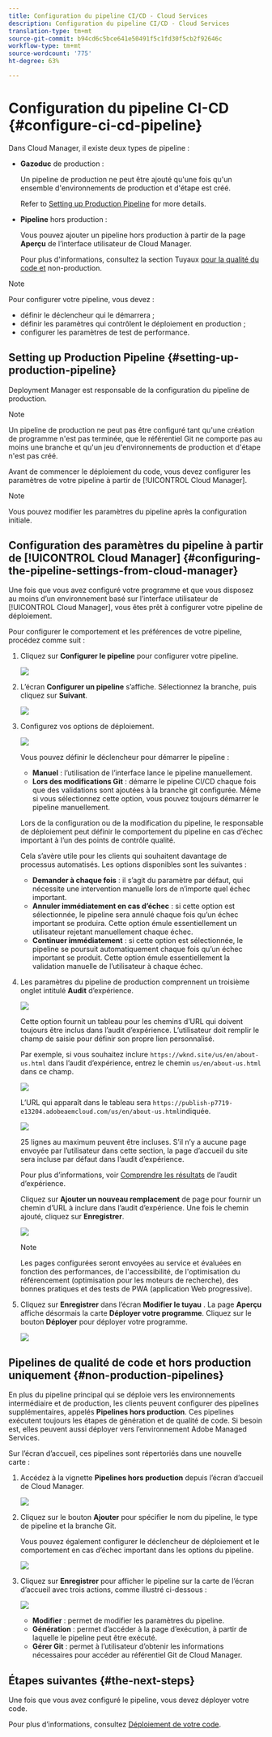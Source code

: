 ```yaml
---
title: Configuration du pipeline CI/CD - Cloud Services
description: Configuration du pipeline CI/CD - Cloud Services
translation-type: tm+mt
source-git-commit: b94cd6c5bce641e50491f5c1fd30f5cb2f92646c
workflow-type: tm+mt
source-wordcount: '775'
ht-degree: 63%

---
```



# Configuration du pipeline CI-CD {#configure-ci-cd-pipeline}

Dans Cloud Manager, il existe deux types de pipeline :

* **Gazoduc** de production :

   Un pipeline de production ne peut être ajouté qu&#39;une fois qu&#39;un ensemble d&#39;environnements de production et d&#39;étape est créé.

   Refer to [Setting up Production Pipeline](configure-pipeline.md#setting-up-the-pipeline) for more details.

* **Pipeline** hors production :

   Vous pouvez ajouter un pipeline hors production à partir de la page **Aperçu** de l’interface utilisateur de Cloud Manager.

   Pour plus d&#39;informations, consultez la section Tuyaux [pour la qualité du code et](configure-pipeline.md#non-production-pipelines) non-production.

>[!NOTE]
>Pour configurer votre pipeline, vous devez :
> * définir le déclencheur qui le démarrera ;
> * définir les paramètres qui contrôlent le déploiement en production ;
> * configurer les paramètres de test de performance.


## Setting up Production Pipeline {#setting-up-production-pipeline}

Deployment Manager est responsable de la configuration du pipeline de production.

>[!NOTE]
>Un pipeline de production ne peut pas être configuré tant qu&#39;une création de programme n&#39;est pas terminée, que le référentiel Git ne comporte pas au moins une branche et qu&#39;un jeu d&#39;environnements de production et d&#39;étape n&#39;est pas créé.

Avant de commencer le déploiement du code, vous devez configurer les paramètres de votre pipeline à partir de [!UICONTROL Cloud Manager].

>[!NOTE]
>
>Vous pouvez modifier les paramètres du pipeline après la configuration initiale.

## Configuration des paramètres du pipeline à partir de [!UICONTROL Cloud Manager] {#configuring-the-pipeline-settings-from-cloud-manager}

Une fois que vous avez configuré votre programme et que vous disposez au moins d’un environnement basé sur l’interface utilisateur de [!UICONTROL Cloud Manager], vous êtes prêt à configurer votre pipeline de déploiement.

Pour configurer le comportement et les préférences de votre pipeline, procédez comme suit :

1. Cliquez sur **Configurer le pipeline** pour configurer votre pipeline.

   ![](assets/set-up-pipeline1.png)

1. L’écran **Configurer un pipeline** s’affiche. Sélectionnez la branche, puis cliquez sur **Suivant**.

   ![](assets/setup-1.png)

1. Configurez vos options de déploiement.

   ![](assets/setup-2.png)

   Vous pouvez définir le déclencheur pour démarrer le pipeline :

   * **Manuel** : l’utilisation de l’interface lance le pipeline manuellement.
   * **Lors des modifications Git** : démarre le pipeline CI/CD chaque fois que des validations sont ajoutées à la branche git configurée. Même si vous sélectionnez cette option, vous pouvez toujours démarrer le pipeline manuellement.

   Lors de la configuration ou de la modification du pipeline, le responsable de déploiement peut définir le comportement du pipeline en cas d’échec important à l’un des points de contrôle qualité.

   Cela s’avère utile pour les clients qui souhaitent davantage de processus automatisés. Les options disponibles sont les suivantes :

   * **Demander à chaque fois** : il s’agit du paramètre par défaut, qui nécessite une intervention manuelle lors de n’importe quel échec important.
   * **Annuler immédiatement en cas d’échec** : si cette option est sélectionnée, le pipeline sera annulé chaque fois qu’un échec important se produira. Cette option émule essentiellement un utilisateur rejetant manuellement chaque échec.
   * **Continuer immédiatement** : si cette option est sélectionnée, le pipeline se poursuit automatiquement chaque fois qu’un échec important se produit. Cette option émule essentiellement la validation manuelle de l’utilisateur à chaque échec.


1. Les paramètres du pipeline de production comprennent un troisième onglet intitulé **Audit** d’expérience.

   ![](assets/setup-3.png)

   Cette option fournit un tableau pour les chemins d’URL qui doivent toujours être inclus dans l’audit d’expérience. L’utilisateur doit remplir le champ de saisie pour définir son propre lien personnalisé.

   Par exemple, si vous souhaitez inclure `https://wknd.site/us/en/about-us.html` dans l’audit d’expérience, entrez le chemin `us/en/about-us.html` dans ce champ.

   ![](assets/set-up-5.png)

   L’URL qui apparaît dans le tableau sera `https://publish-p7719-e13204.adobeaemcloud.com/us/en/about-us.html`indiquée.

   ![](assets/set-up-4.png)

   25 lignes au maximum peuvent être incluses. S’il n’y a aucune page envoyée par l’utilisateur dans cette section, la page d’accueil du site sera incluse par défaut dans l’audit d’expérience.

   Pour plus d’informations, voir [Comprendre les résultats](/help/implementing/cloud-manager/experience-audit-testing.md) de l’audit d’expérience.

   Cliquez sur **Ajouter un nouveau remplacement** de page pour fournir un chemin d’URL à inclure dans l’audit d’expérience. Une fois le chemin ajouté, cliquez sur **Enregistrer**.

   ![](assets/exp-audit2.png)

   >[!NOTE]
   > Les pages configurées seront envoyées au service et évaluées en fonction des performances, de l&#39;accessibilité, de l&#39;optimisation du référencement (optimisation pour les moteurs de recherche), des bonnes pratiques et des tests de PWA (application Web progressive).

1. Cliquez sur **Enregistrer** dans l’écran **Modifier le tuyau** . La page **Aperçu** affiche désormais la carte **Déployer votre programme**. Cliquez sur le bouton **Déployer** pour déployer votre programme.

   ![](assets/configure-pipeline5.png)


## Pipelines de qualité de code et hors production uniquement {#non-production-pipelines}

En plus du pipeline principal qui se déploie vers les environnements intermédiaire et de production, les clients peuvent configurer des pipelines supplémentaires, appelés **Pipelines hors production**. Ces pipelines exécutent toujours les étapes de génération et de qualité de code. Si besoin est, elles peuvent aussi déployer vers l’environnement Adobe Managed Services.

Sur l’écran d’accueil, ces pipelines sont répertoriés dans une nouvelle carte :

1. Accédez à la vignette **Pipelines hors production** depuis l’écran d’accueil de Cloud Manager.

   ![](assets/configure-pipeline6.png)

1. Cliquez sur le bouton **Ajouter** pour spécifier le nom du pipeline, le type de pipeline et la branche Git.

   Vous pouvez également configurer le déclencheur de déploiement et le comportement en cas d’échec important dans les options du pipeline.

   ![](assets/non-prod-pipe1.png)

1. Cliquez sur **Enregistrer** pour afficher le pipeline sur la carte de l’écran d’accueil avec trois actions, comme illustré ci-dessous :

   ![](assets/configure-pipeline8.png)

   * **Modifier** : permet de modifier les paramètres du pipeline.
   * **Génération** : permet d’accéder à la page d’exécution, à partir de laquelle le pipeline peut être exécuté.
   * **Gérer Git** : permet à l’utilisateur d’obtenir les informations nécessaires pour accéder au référentiel Git de Cloud Manager.

## Étapes suivantes {#the-next-steps}

Une fois que vous avez configuré le pipeline, vous devez déployer votre code.

Pour plus d’informations, consultez [Déploiement de votre code](deploy-code.md).
